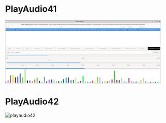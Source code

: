 
# PlayAudio41

<img width="964" alt="playaudio41" src="https://github.com/stpf99/PlayAudio/blob/6d2a30284b07cb5831144348e8c574494e4f0ec5/pa41.png">



# PlayAudio42

<img width="964" alt="playaudio42" src="https://github.com/stpf99/PlayAudio/blob/774453a6e1e7727bc25df69addf77705f63d4a47/PlayAudio42.py">
